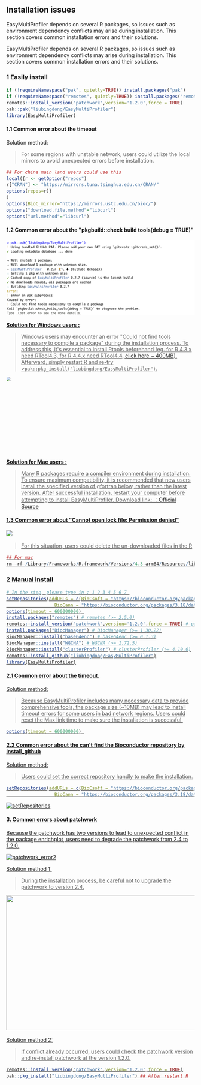 

 

## Installation issues


EasyMultiProfiler depends on several R packages, so issues such as environment dependency conflicts may arise during installation. This section covers common installation errors and their solutions.

EasyMultiProfiler depends on several R packages, so issues such as environment dependency conflicts may arise during installation. This section covers common installation errors and their solutions.

###  1 **Easily install**

```R
if (!requireNamespace("pak", quietly=TRUE)) install.packages("pak")
if (!requireNamespace("remotes", quietly=TRUE)) install.packages("remotes")
remotes::install_version("patchwork",version='1.2.0',force = TRUE)
pak::pak("liubingdong/EasyMultiProfiler")
library(EasyMultiProfiler)
```
#### 1.1 Common error about the timeout
Solution method:
>For some regions with unstable network, users could utilize the local mirrors to avoid unexpected errors before installation.
```R
## For china main land users could use this
local({r <- getOption("repos")
r["CRAN"] <- "https://mirrors.tuna.tsinghua.edu.cn/CRAN/"
options(repos=r)}
)
options(BioC_mirror="https://mirrors.ustc.edu.cn/bioc/")
options("download.file.method"="libcurl")
options("url.method"="libcurl")
```

#### 1.2 Common error about the "pkgbuild::check build tools(debug = TRUE)"

<img src="Installation_figs/install_compile_error.jpg" alt="install_compile_error" style="zoom: 50%;" />

<u>**Solution for Windows users :**</u>

>Windows users may encounter an error <u>"Could not find tools necessary to compile a package"<u> during the installation process. To address this, it's essential to install Rtools beforehand (eg. for R 4.3.x need RTool4.3, for R 4.4.x need RTool4.4, [click here ~ 400MB](https://mirrors.tuna.tsinghua.edu.cn/CRAN/)). Afterward, simply restart R and re-try >```pak::pkg_install("liubingdong/EasyMultiProfiler")```.

<img src="Installation_figs/rtool.jpg" height="300" width="750" style="zoom:67%;" />

<u>**Solution for Mac users :**</u>

>Many R packages require a compiler environment during installation. To ensure maximum compatibility, it is recommended that new users install the specified version of gfortran below, rather than the latest version. After successful installation, restart your computer before attempting to install EasyMultiProfiler.
>Download link: ：[Official Source](https://github.com/R-macos/gcc-12-branch/releases)

#### 1.3 Common error about "Cannot open lock file: Permission denied"

<img src="Installation_figs/pak_error1.jpg" >

>For this situation, users could delete the un-downloaded files in the R

```R
## For mac
rm -rf /Library/Frameworks/R.framework/Versions/4.3-arm64/Resources/library/_cache/*
```

### 2 **Manual install** 

```R
# In the step, please type in : 1 2 3 4 5 6 7 
setRepositories(addURLs = c(BioCsoft = "https://bioconductor.org/packages/3.18/bioc",
                  BioCann = "https://bioconductor.org/packages/3.18/data/annotation"))  
options(timeout = 600000000) 
install.packages("remotes") # remotes (>= 2.5.0)
remotes::install_version("patchwork",version='1.2.0',force = TRUE) # patchwork (1.2.0)
install.packages("BiocManager") # BiocManager (>= 1.30.22)
BiocManager::install("base64enc") # base64enc (>= 0.1.3)
BiocManager::install("WGCNA") # WGCNA (>= 1.72.5)
BiocManager::install("clusterProfiler") # clusterProfiler (>= 4.10.0)
remotes::install_github("liubingdong/EasyMultiProfiler")
library(EasyMultiProfiler)
```
#### 2.1 Common error about the timeout.

Solution method:
>Because EasyMultiProfiler includes many necessary data to provide comprehensive tools, the package size (~10MB) may lead to install timeout errors for some users in bad network regions. Users could reset the Max link time to make sure the installation is successful.
```R
options(timeout = 600000000) 
```

#### 2.2 Common error about the can't find the Bioconductor repository by install_github

Solution method:

>Users could set the correct repository handly to make the installation.

```R
setRepositories(addURLs = c(BioCsoft = "https://bioconductor.org/packages/3.18/bioc",
                  BioCann = "https://bioconductor.org/packages/3.18/data/annotation"))  
```

<img src="Installation_figs/setRepositories.jpg" alt="setRepositories" style="zoom:100%;" />

#### 3. Common errors about patchwork

Because the patchwork has two versions to lead to unexpected conflict in the package enrichplot, users need to degrade the patchwork from 2.4 to 1.2.0.

<img src="../tutorial_figs/patchwork_error1.jpg" alt="patchwork_error2" style="zoom:100%;" />

Solution method 1:

>During the installation process, be careful not to upgrade the patchwork to version 2.4.

<img src="Installation_figs/patchwork_error2.jpg" height="360" width="820" />

Solution method 2:

>If conflict already occurred, users could check the patchwork version and re-install patchwork at the version 1.2.0.

```R
remotes::install_version("patchwork",version='1.2.0',force = TRUE)
pak::pkg_install("liubingdong/EasyMultiProfiler") ## After restart R
```


